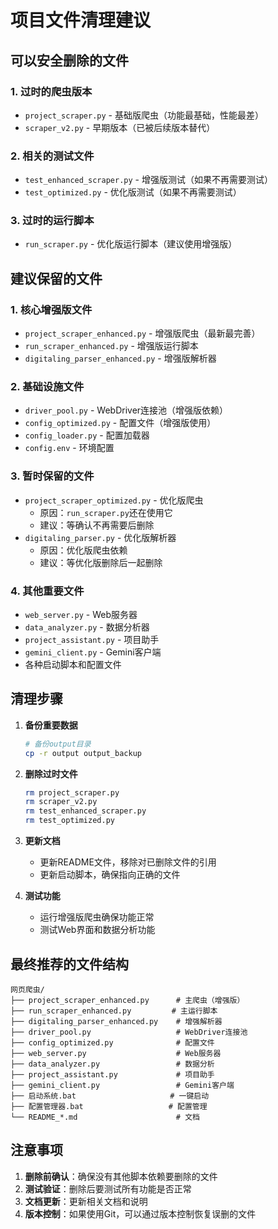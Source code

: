 # 项目文件清理建议

## 可以安全删除的文件

### 1. 过时的爬虫版本
- `project_scraper.py` - 基础版爬虫（功能最基础，性能最差）
- `scraper_v2.py` - 早期版本（已被后续版本替代）

### 2. 相关的测试文件
- `test_enhanced_scraper.py` - 增强版测试（如果不再需要测试）
- `test_optimized.py` - 优化版测试（如果不再需要测试）

### 3. 过时的运行脚本
- `run_scraper.py` - 优化版运行脚本（建议使用增强版）

## 建议保留的文件

### 1. 核心增强版文件
- `project_scraper_enhanced.py` - 增强版爬虫（最新最完善）
- `run_scraper_enhanced.py` - 增强版运行脚本
- `digitaling_parser_enhanced.py` - 增强版解析器

### 2. 基础设施文件
- `driver_pool.py` - WebDriver连接池（增强版依赖）
- `config_optimized.py` - 配置文件（增强版使用）
- `config_loader.py` - 配置加载器
- `config.env` - 环境配置

### 3. 暂时保留的文件
- `project_scraper_optimized.py` - 优化版爬虫
  - 原因：`run_scraper.py`还在使用它
  - 建议：等确认不再需要后删除
- `digitaling_parser.py` - 优化版解析器
  - 原因：优化版爬虫依赖
  - 建议：等优化版删除后一起删除

### 4. 其他重要文件
- `web_server.py` - Web服务器
- `data_analyzer.py` - 数据分析器
- `project_assistant.py` - 项目助手
- `gemini_client.py` - Gemini客户端
- 各种启动脚本和配置文件

## 清理步骤

1. **备份重要数据**
   ```bash
   # 备份output目录
   cp -r output output_backup
   ```

2. **删除过时文件**
   ```bash
   rm project_scraper.py
   rm scraper_v2.py
   rm test_enhanced_scraper.py
   rm test_optimized.py
   ```

3. **更新文档**
   - 更新README文件，移除对已删除文件的引用
   - 更新启动脚本，确保指向正确的文件

4. **测试功能**
   - 运行增强版爬虫确保功能正常
   - 测试Web界面和数据分析功能

## 最终推荐的文件结构

```
网页爬虫/
├── project_scraper_enhanced.py      # 主爬虫（增强版）
├── run_scraper_enhanced.py         # 主运行脚本
├── digitaling_parser_enhanced.py    # 增强解析器
├── driver_pool.py                   # WebDriver连接池
├── config_optimized.py              # 配置文件
├── web_server.py                    # Web服务器
├── data_analyzer.py                 # 数据分析
├── project_assistant.py             # 项目助手
├── gemini_client.py                 # Gemini客户端
├── 启动系统.bat                     # 一键启动
├── 配置管理器.bat                   # 配置管理
└── README_*.md                      # 文档
```

## 注意事项

1. **删除前确认**：确保没有其他脚本依赖要删除的文件
2. **测试验证**：删除后要测试所有功能是否正常
3. **文档更新**：更新相关文档和说明
4. **版本控制**：如果使用Git，可以通过版本控制恢复误删的文件 